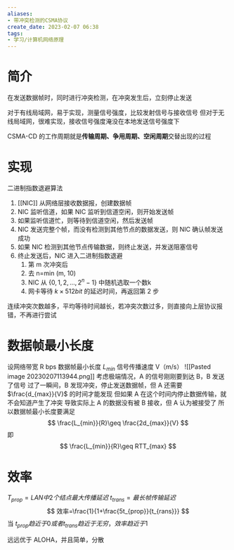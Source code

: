 ```yaml
---
aliases:
- 带冲突检测的CSMA协议
create_date: 2023-02-07 06:38
tags:
- 学习/计算机网络原理
---
```

# 简介

在发送数据帧时，同时进行冲突检测，在冲突发生后，立刻停止发送

对于有线局域网，易于实现，测量信号强度，比较发射信号与接收信号
但对于无线局域网，很难实现，接收信号强度淹没在本地发送信号强度下

CSMA-CD 的工作周期就是**传输周期、争用周期、空闲周期**交替出现的过程
# 实现
二进制指数退避算法

1. [[NIC]] 从网络层接收数据报，创建数据帧
2. NIC 监听信道，如果 NIC 监听到信道空闲，则开始发送帧
3. 如果监听信道忙，则等待到信道空闲，然后发送帧
4. NIC 发送完整个帧，而没有检测到其他节点的数据发送，则 NIC 确认帧发送成功
5. 如果 NIC 检测到其他节点传输数据，则终止发送，并发送阻塞信号
6. 终止发送后，NIC 进入二进制指数退避
	1. 第 m 次冲突后
	2. 去 n=min (m, 10)
	3. NIC 从 $\{ 0,1,2,\dots,2^n-1 \}$ 中随机选取一个数k
	4. 网卡等待 $k\times 512 bit$ 的延迟时间，再返回第 2 步

连续冲突次数越多，平均等待时间越长，若冲突次数过多，则直接向上层协议报错，不再进行尝试

# 数据帧最小长度

设网络带宽 R bps
数据帧最小长度 $L_{min}$
信号传播速度 V（m/s）
![[Pasted image 20230207113944.png]]
考虑极端情况，A 的信号刚刚要到达 B，B 发送了信号
过了一瞬间，B 发现冲突，停止发送数据帧，但 A 还需要 $\frac{d_{max}}{V}$ 的时间才能发现
但如果 A 在这个时间内停止数据传输，就不会知道产生了冲突
导致实际上 A 的数据没有被 B 接收，但 A 认为被接受了
所以数据帧最小长度要满足$$
\frac{L_{min}}{R}\geq \frac{2d_{max}}{V}
$$
即 $$
\frac{L_{min}}{R}\geq RTT_{max}
$$
# 效率

$T_{prop}=LAN中2个结点最大传播延迟$
$t_{trans}=最长帧传输延迟$
$$
效率=\frac{1}{1+\frac{5t_{prop}}{t_{rans}}}
$$
当 $t_{prop}趋近于0或者t_{trans}趋近于无穷，效率趋近于1$

远远优于 ALOHA，并且简单，分散